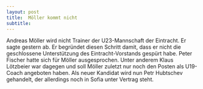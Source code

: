 ```yaml
---
layout: post
title:  Möller kommt nicht
subtitle:  
---
```


Andreas Möller wird nicht Trainer der U23-Mannschaft der Eintracht. Er sagte gestern ab. Er begründet diesen Schritt damit, dass er nicht die geschlossene Unterstützung des Eintracht-Vorstands gespürt habe. Peter Fischer hatte sich für Möller ausgesprochen. Unter anderem Klaus Lötzbeier war dagegen und soll Möller zuletzt nur noch den Posten als U19-Coach angeboten haben. Als neuer Kandidat wird nun Petr Hubtschev gehandelt, der allerdings noch in Sofia unter Vertrag steht.


